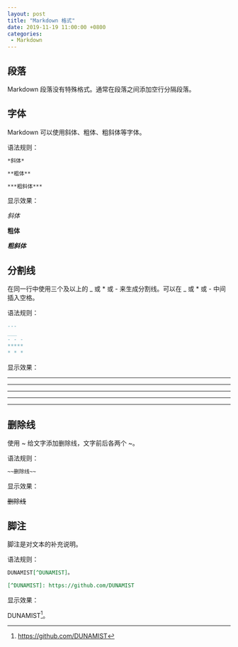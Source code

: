 ```yaml
---
layout: post
title: "Markdown 格式"
date: 2019-11-19 11:00:00 +0800
categories: 
 - Markdown
---
```


## 段落

Markdown 段落没有特殊格式。通常在段落之间添加空行分隔段落。

<!-- more -->

## 字体

Markdown 可以使用斜体、粗体、粗斜体等字体。

语法规则：

```markdown
*斜体*

**粗体**

***粗斜体***
```

显示效果：

*斜体*

**粗体**

***粗斜体***

## 分割线

在同一行中使用三个及以上的 \_ 或 \* 或 \- 来生成分割线。可以在 \_ 或 \* 或 \- 中间插入空格。

语法规则：

```markdown
---
___
- - -
*****
* * *
```

显示效果：

---
___
- - -
*****
* * *


## 删除线

使用 \~ 给文字添加删除线，文字前后各两个 \~。

语法规则：

```markdown
~~删除线~~
```

显示效果：

~~删除线~~

## 脚注

脚注是对文本的补充说明。

语法规则：

```markdown
DUNAMIST[^DUNAMIST]。

[^DUNAMIST]: https://github.com/DUNAMIST
```

显示效果：

DUNAMIST[^DUNAMIST]。

[^DUNAMIST]: https://github.com/DUNAMIST
